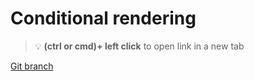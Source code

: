 # Conditional rendering 


> :bulb: **(ctrl or cmd)+ left click** to open link in a new tab 

[Git branch](https://github.com/codiku/react-native-introduction/tree/007-EN-conditionnal-rendering)